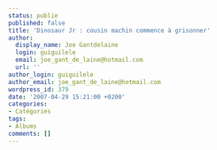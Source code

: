 ```yaml
---
status: publie
published: false
title: 'Dinosaur Jr : cousin machin commence à grisonner'
author:
  display_name: Joe Gantdelaine
  login: guiguilele
  email: joe_gant_de_laine@hotmail.com
  url: ''
author_login: guiguilele
author_email: joe_gant_de_laine@hotmail.com
wordpress_id: 379
date: '2007-04-29 15:21:00 +0200'
categories:
- Catégories
tags:
- Albums
comments: []
---
```

<object width="480" height="385"><param name="movie" value="http://www.youtube.com/v/OJI7tVDO2QA&hl=fr_FR&fs=1&"></param><param name="allowFullScreen" value="true"></param><param name="allowscriptaccess" value="always"></param><embed src="http://www.youtube.com/v/OJI7tVDO2QA&hl=fr_FR&fs=1&" type="application/x-shockwave-flash" allowscriptaccess="always" allowfullscreen="true" width="480" height="385"></embed></object>
